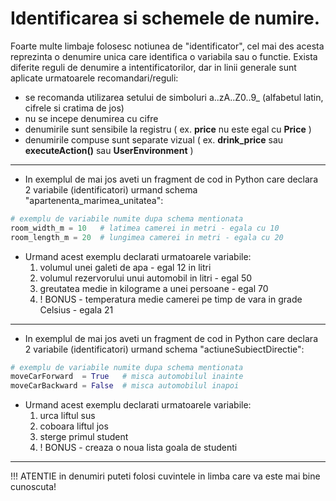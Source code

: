 # Identificarea si schemele de numire.

Foarte multe limbaje folosesc notiunea de "identificator", cel mai des acesta reprezinta o denumire unica 
care identifica o variabila sau o functie. Exista diferite reguli de denumire a intentificatorilor, dar in linii generale
sunt aplicate urmatoarele recomandari/reguli:
* se recomanda utilizarea setului de simboluri a..zA..Z0..9_ (alfabetul latin, cifrele si cratima de jos)
* nu se incepe denumirea cu cifre
* denumirile sunt sensibile la registru ( ex. **price** nu este egal cu **Price** )
* denumirile compuse sunt separate vizual ( ex. **drink_price** sau **executeAction()** sau **UserEnvironment** )


----
* In exemplul de mai jos aveti un fragment de cod in Python care declara 2 variabile (identificatori) urmand schema "apartenenta_marimea_unitatea":
```python
# exemplu de variabile numite dupa schema mentionata
room_width_m = 10   # latimea camerei in metri - egala cu 10
room_length_m = 20  # lungimea camerei in metri - egala cu 20
``` 
* Urmand acest exemplu declarati urmatoarele variabile:
  1.  volumul unei galeti de apa - egal 12 in litri
  2.  volumul rezervorului unui automobil in litri - egal 50
  3.  greutatea medie in kilograme a unei persoane - egal 70
  4.  ! BONUS - temperatura medie camerei pe timp de vara in grade Celsius - egala 21

----

* In exemplul de mai jos aveti un fragment de cod in Python care declara 2 variabile (identificatori) urmand schema "actiuneSubiectDirectie":
```python
# exemplu de variabile numite dupa schema mentionata
moveCarForward  = True   # misca automobilul inainte
moveCarBackward = False  # misca automobilul inapoi
``` 
* Urmand acest exemplu declarati urmatoarele variabile:
  1.  urca liftul sus
  2.  coboara liftul jos
  3.  sterge primul student
  4.  ! BONUS - creaza o noua lista goala de studenti


---

!!! ATENTIE in denumiri puteti folosi cuvintele in limba care va este mai bine cunoscuta!